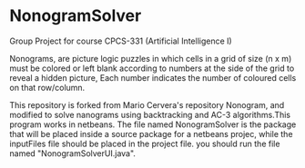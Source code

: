 # NonogramSolver

Group Project for course CPCS-331 (Artificial Intelligence I)

Nonograms, are picture logic puzzles in which cells in a grid of size (n x m) must be colored or left blank according to numbers at the side of the grid to reveal a hidden picture, Each number indicates the number of coloured cells on that row/column.

This repository is forked from Mario Cervera's repository Nonogram, and modified to solve nanograms using backtracking and AC-3 algorithms.This program works in netbeans. The file named NonogramSolver is the package that will be placed inside a source package for a netbeans projec, while the inputFiles file should be placed in the project file. you should run the file named "NonogramSolverUI.java".
